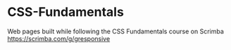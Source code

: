 # CSS-Fundamentals
Web pages built while following the CSS Fundamentals course on Scrimba https://scrimba.com/g/gresponsive
